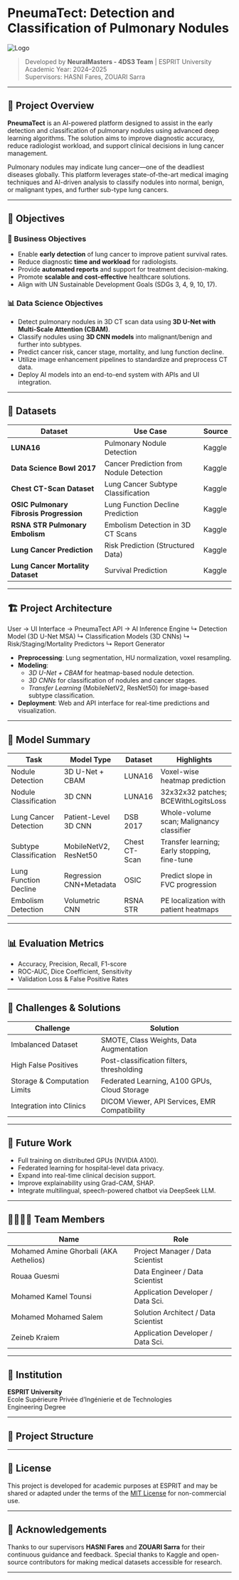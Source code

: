 # PneumaTect: Detection and Classification of Pulmonary Nodules

![Logo](https://upload.wikimedia.org/wikipedia/commons/f/ff/Logo_ESPRIT_Ariana.jpg)
> Developed by **NeuralMasters - 4DS3 Team** | ESPRIT University  
> Academic Year: 2024–2025  
> Supervisors: HASNI Fares, ZOUARI Sarra  

---

## 🧠 Project Overview

**PneumaTect** is an AI-powered platform designed to assist in the early detection and classification of pulmonary nodules using advanced deep learning algorithms. The solution aims to improve diagnostic accuracy, reduce radiologist workload, and support clinical decisions in lung cancer management.

Pulmonary nodules may indicate lung cancer—one of the deadliest diseases globally. This platform leverages state-of-the-art medical imaging techniques and AI-driven analysis to classify nodules into normal, benign, or malignant types, and further sub-type lung cancers.

---

## 🎯 Objectives

### 📌 Business Objectives
- Enable **early detection** of lung cancer to improve patient survival rates.
- Reduce diagnostic **time and workload** for radiologists.
- Provide **automated reports** and support for treatment decision-making.
- Promote **scalable and cost-effective** healthcare solutions.
- Align with UN Sustainable Development Goals (SDGs 3, 4, 9, 10, 17).

### 📊 Data Science Objectives
- Detect pulmonary nodules in 3D CT scan data using **3D U-Net with Multi-Scale Attention (CBAM)**.
- Classify nodules using **3D CNN models** into malignant/benign and further into subtypes.
- Predict cancer risk, cancer stage, mortality, and lung function decline.
- Utilize image enhancement pipelines to standardize and preprocess CT data.
- Deploy AI models into an end-to-end system with APIs and UI integration.

---

## 🧬 Datasets

| Dataset                                 | Use Case                                    | Source       |
|----------------------------------------|---------------------------------------------|--------------|
| **LUNA16**                              | Pulmonary Nodule Detection                  | Kaggle       |
| **Data Science Bowl 2017**              | Cancer Prediction from Nodule Detection     | Kaggle       |
| **Chest CT-Scan Dataset**              | Lung Cancer Subtype Classification          | Kaggle       |
| **OSIC Pulmonary Fibrosis Progression**| Lung Function Decline Prediction            | Kaggle       |
| **RSNA STR Pulmonary Embolism**        | Embolism Detection in 3D CT Scans           | Kaggle       |
| **Lung Cancer Prediction**             | Risk Prediction (Structured Data)           | Kaggle       |
| **Lung Cancer Mortality Dataset**      | Survival Prediction                         | Kaggle       |

---

## 🏗️ Project Architecture

User → UI Interface → PneumaTect API → AI Inference Engine ↳ Detection Model (3D U-Net MSA) ↳ Classification Models (3D CNNs) ↳ Risk/Staging/Mortality Predictors ↳ Report Generator


- **Preprocessing**: Lung segmentation, HU normalization, voxel resampling.
- **Modeling**:
  - *3D U-Net + CBAM* for heatmap-based nodule detection.
  - *3D CNNs* for classification of nodules and cancer stages.
  - *Transfer Learning* (MobileNetV2, ResNet50) for image-based subtype classification.
- **Deployment**: Web and API interface for real-time predictions and visualization.

---

## 🧪 Model Summary

| Task                          | Model Type                  | Dataset        | Highlights                                     |
|-------------------------------|-----------------------------|----------------|-----------------------------------------------|
| Nodule Detection              | 3D U-Net + CBAM             | LUNA16         | Voxel-wise heatmap prediction                 |
| Nodule Classification         | 3D CNN                      | LUNA16         | 32x32x32 patches; BCEWithLogitsLoss           |
| Lung Cancer Detection         | Patient-Level 3D CNN        | DSB 2017       | Whole-volume scan; Malignancy classifier      |
| Subtype Classification        | MobileNetV2, ResNet50       | Chest CT-Scan  | Transfer learning; Early stopping, fine-tune  |
| Lung Function Decline        | Regression CNN+Metadata     | OSIC           | Predict slope in FVC progression              |
| Embolism Detection            | Volumetric CNN              | RSNA STR       | PE localization with patient heatmaps         |

---

## 📊 Evaluation Metrics

- Accuracy, Precision, Recall, F1-score
- ROC-AUC, Dice Coefficient, Sensitivity
- Validation Loss & False Positive Rates

---

## 🧩 Challenges & Solutions

| Challenge                         | Solution                                                |
|----------------------------------|----------------------------------------------------------|
| Imbalanced Dataset               | SMOTE, Class Weights, Data Augmentation                 |
| High False Positives             | Post-classification filters, thresholding               |
| Storage & Computation Limits     | Federated Learning, A100 GPUs, Cloud Storage            |
| Integration into Clinics         | DICOM Viewer, API Services, EMR Compatibility           |

---

## 🚀 Future Work

- Full training on distributed GPUs (NVIDIA A100).
- Federated learning for hospital-level data privacy.
- Expand into real-time clinical decision support.
- Improve explainability using Grad-CAM, SHAP.
- Integrate multilingual, speech-powered chatbot via DeepSeek LLM.

---

## 👨‍👩‍👧‍👦 Team Members

| Name                    | Role                               |
|-------------------------|------------------------------------|
| Mohamed Amine Ghorbali (AKA Aethelios) | Project Manager / Data Scientist   |
| Rouaa Guesmi           | Data Engineer / Data Scientist     |
| Mohamed Kamel Tounsi   | Application Developer / Data Sci.  |
| Mohamed Mohamed Salem  | Solution Architect / Data Scientist|
| Zeineb Kraiem          | Application Developer / Data Sci.  |

---

## 🏫 Institution

**ESPRIT University**  
Ecole Supérieure Privée d’Ingénierie et de Technologies  
 Engineering Degree

---

## 📁 Project Structure


---

## 📝 License

This project is developed for academic purposes at ESPRIT and may be shared or adapted under the terms of the [MIT License](https://opensource.org/licenses/MIT) for non-commercial use.

---

## 🙌 Acknowledgements

Thanks to our supervisors **HASNI Fares** and **ZOUARI Sarra** for their continuous guidance and feedback. Special thanks to Kaggle and open-source contributors for making medical datasets accessible for research.

---
